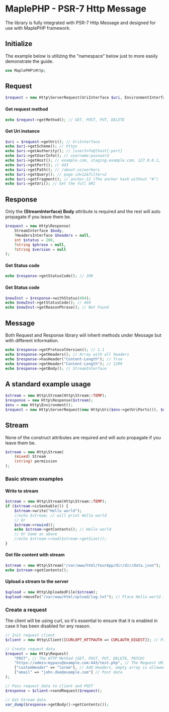 # MaplePHP - PSR-7 Http Message
The library is fully integrated with PSR-7 Http Message and designed for use with MaplePHP framework.


## Initialize
The example below is utilizing the "namespace" below just to more easily demonstrate the guide.

```php
use MaplePHP\Http;
```

## Request

```php
$request = new Http\ServerRequest(UriInterface $uri, EnvironmentInterface $env);
```
####  Get request method
```php
echo $request->getMethod(); // GET, POST, PUT, DELETE
```
####  Get Uri instance
```php
$uri = $request->getUri(); // UriInterface
echo $uri->getScheme(); // https
echo $uri->getAuthority(); // [userInfo@]host[:port]
echo $uri->getUserInfo(); // username:password
echo $uri->getHost(); // example.com, staging.example.com, 127.0.0.1, localhost
echo $uri->getPort(); // 443
echo $uri->getPath(); // /about-us/workers
echo $uri->getQuery(); // page-id=12&filter=2
echo $uri->getFragment(); // anchor-12 (The anchor hash without "#")
echo $uri->getUri(); // Get the full URI
```
## Response
Only the **(StreamInterface) Body** attribute is required and the rest will auto propagate if you leave them be.
```php
$request = new Http\Response(
	StreamInterface $body,
    ?HeadersInterface $headers = null,
    int $status = 200,
    ?string $phrase = null,
    ?string $version = null
);
```
####  Get Status code
```php
echo $response->getStatusCode(); // 200
```
####  Get Status code
```php
$newInst = $response->withStatus(404);
echo $newInst->getStatusCode(); // 404
echo $newInst->getReasonPhrase(); // Not Found
```
## Message
Both Request and Response library will inherit methods under Message but with different information.
```php
echo $response->getProtocolVersion(); // 1.1
echo $response->getHeaders(); // Array with all headers
echo $response->hasHeader("Content-Length"); // True
echo $response->getHeader("Content-Length"); // 1299
echo $response->getBody(); // StreamInterface
```

## A standard example usage
```php
$stream = new Http\Stream(Http\Stream::TEMP);
$response = new Http\Response($stream);
$env = new Http\Environment();
$request = new Http\ServerRequest(new Http\Uri($env->getUriParts()), $env);
```

## Stream
None of the construct attributes are required and will auto propagate if you leave them be.
```php
$stream = new Http\Stream(
	(mixed) Stream
	(string) permission
);
```
### Basic stream examples

#### Write to stream
```php
$stream = new Http\Stream(Http\Stream::TEMP);
if ($stream->isSeekable()) {
    $stream->write("Hello world");
    //echo $stream; // will print Hello world
    // Or
    $stream->rewind();
    echo $stream->getContents(); // Hello world
    // Or Same as above
    //echo $stream->read($stream->getSize());
}
```

#### Get file content with stream
```php
$stream = new Http\Stream("/var/www/html/YourApp/dir/dir/data.json");
echo $stream->getContents();
```

#### Upload a stream to the server
```php
$upload = new Http\UploadedFile($stream);
$upload->moveTo("/var/www/html/upload/log.txt"); // Place Hello world in txt file
```

### Create a request
The client will be using curl, so it's essential to ensure that it is enabled in case it has been disabled for any reason.
```php
// Init request client
$client = new Http\Client([CURLOPT_HTTPAUTH => CURLAUTH_DIGEST]); // Pass on Curl options

// Create request data
$request = new Http\Request(
    "POST", // The HTTP Method (GET, POST, PUT, DELETE, PATCH)
    "https://admin:mypass@example.com:443/test.php", // The Request URI
    ["customHeader" => "lorem"], // Add Headers, empty array is allowed
    ["email" => "john.doe@example.com"] // Post data
);

// Pass request data to client and POST
$response = $client->sendRequest($request);

// Get Stream data
var_dump($response->getBody()->getContents());
```
